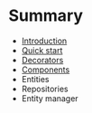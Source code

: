 # Summary

* [Introduction](README.md)
* [Quick start](chapter1.md)
* [Decorators](decorators.md)
* [Components](components.md)
* Entities
* Repositories
* Entity manager


